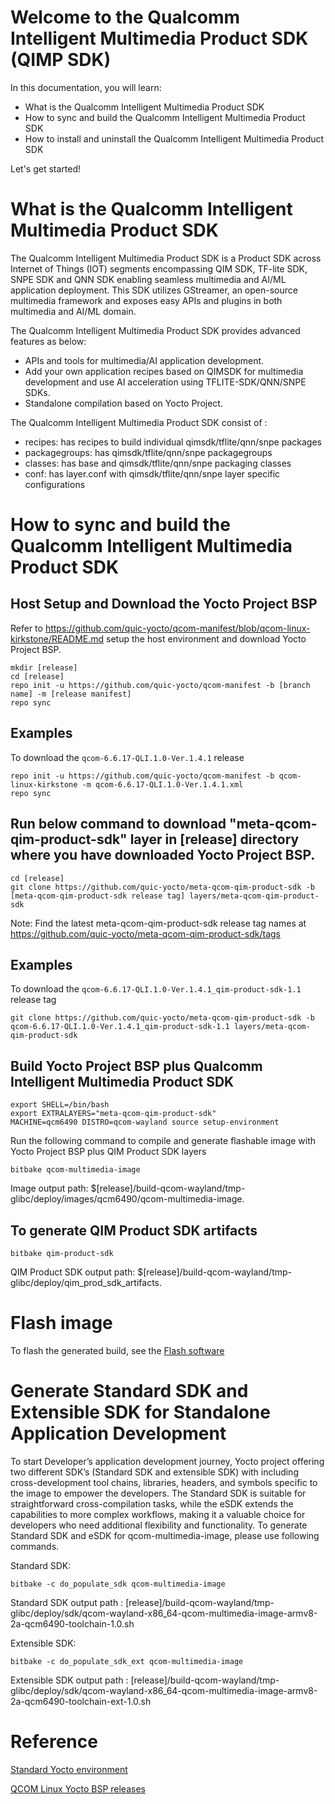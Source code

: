 # Welcome to the Qualcomm Intelligent Multimedia Product SDK (QIMP SDK)

In this documentation, you will learn:

- What is the Qualcomm Intelligent Multimedia Product SDK
- How to sync and build the Qualcomm Intelligent Multimedia Product SDK
- How to install and uninstall the Qualcomm Intelligent Multimedia Product SDK

Let's get started!

# What is the Qualcomm Intelligent Multimedia Product SDK

The Qualcomm Intelligent Multimedia Product SDK is a Product SDK across Internet of Things (IOT) segments encompassing QIM SDK, TF-lite SDK, SNPE SDK and QNN SDK enabling seamless multimedia and AI/ML application deployment. This SDK utilizes GStreamer, an open-source multimedia framework and exposes easy APIs and plugins in both multimedia and AI/ML domain.

The Qualcomm Intelligent Multimedia Product SDK provides advanced features as below:

- APIs and tools for multimedia/AI application development.
- Add your own application recipes based on QIMSDK for multimedia development and use AI acceleration using TFLITE-SDK/QNN/SNPE SDKs.
- Standalone compilation based on Yocto Project.

The Qualcomm Intelligent Multimedia Product SDK consist of :

- recipes: has recipes to build individual qimsdk/tflite/qnn/snpe packages
- packagegroups: has qimsdk/tflite/qnn/snpe packagegroups
- classes: has base and qimsdk/tflite/qnn/snpe packaging classes
- conf: has layer.conf with qimsdk/tflite/qnn/snpe layer specific configurations


# How to sync and build the Qualcomm Intelligent Multimedia Product SDK

## Host Setup and Download the Yocto Project BSP

Refer to https://github.com/quic-yocto/qcom-manifest/blob/qcom-linux-kirkstone/README.md setup the host environment and download Yocto Project BSP.

```shell
mkdir [release]
cd [release]
repo init -u https://github.com/quic-yocto/qcom-manifest -b [branch name] -m [release manifest]
repo sync
```

## Examples

To download the `qcom-6.6.17-QLI.1.0-Ver.1.4.1` release

```shell
repo init -u https://github.com/quic-yocto/qcom-manifest -b qcom-linux-kirkstone -m qcom-6.6.17-QLI.1.0-Ver.1.4.1.xml
repo sync
```

## Run below command to download "meta-qcom-qim-product-sdk" layer in [release] directory where you have downloaded Yocto Project BSP.

```shell
cd [release]
git clone https://github.com/quic-yocto/meta-qcom-qim-product-sdk -b [meta-qcom-qim-product-sdk release tag] layers/meta-qcom-qim-product-sdk
```
Note: Find the latest meta-qcom-qim-product-sdk release tag names at https://github.com/quic-yocto/meta-qcom-qim-product-sdk/tags

## Examples

To download the `qcom-6.6.17-QLI.1.0-Ver.1.4.1_qim-product-sdk-1.1` release tag
```shell
git clone https://github.com/quic-yocto/meta-qcom-qim-product-sdk -b qcom-6.6.17-QLI.1.0-Ver.1.4.1_qim-product-sdk-1.1 layers/meta-qcom-qim-product-sdk
```

## Build Yocto Project BSP plus Qualcomm Intelligent Multimedia Product SDK

```shell
export SHELL=/bin/bash
export EXTRALAYERS="meta-qcom-qim-product-sdk"
MACHINE=qcm6490 DISTRO=qcom-wayland source setup-environment
```

Run the following command to compile and generate flashable image with Yocto Project BSP plus QIM Product SDK layers
```shell
bitbake qcom-multimedia-image
```
Image output path: $[release]/build-qcom-wayland/tmp-glibc/deploy/images/qcm6490/qcom-multimedia-image.

## To generate QIM Product SDK artifacts

```shell
bitbake qim-product-sdk
```
QIM Product SDK output path: $[release]/build-qcom-wayland/tmp-glibc/deploy/qim_prod_sdk_artifacts.

# Flash image

To flash the generated build, see the [Flash software](https://docs.qualcomm.com/bundle/resource/topics/80-70014-254/flash_images.html)

# Generate Standard SDK and Extensible SDK for Standalone Application Development

To start Developer’s application development journey, Yocto project offering two different SDK’s (Standard SDK and extensible SDK) with including cross-development tool chains, libraries, headers, and symbols specific to the image to empower the developers. The Standard SDK is suitable for straightforward cross-compilation tasks, while the eSDK extends the capabilities to more complex workflows, making it a valuable choice for developers who need additional flexibility and functionality. To generate Standard SDK and eSDK for qcom-multimedia-image, please use following commands.

Standard SDK:
```shell
bitbake -c do_populate_sdk qcom-multimedia-image
```
Standard SDK output path : [release]/build-qcom-wayland/tmp-glibc/deploy/sdk/qcom-wayland-x86_64-qcom-multimedia-image-armv8-2a-qcm6490-toolchain-1.0.sh

Extensible SDK:
```shell
bitbake -c do_populate_sdk_ext qcom-multimedia-image
```
Extensible SDK output path : [release]/build-qcom-wayland/tmp-glibc/deploy/sdk/qcom-wayland-x86_64-qcom-multimedia-image-armv8-2a-qcm6490-toolchain-ext-1.0.sh

# Reference

[Standard Yocto environment](https://docs.yoctoproject.org/4.0.13/brief-yoctoprojectqs/index.html)

[QCOM Linux Yocto BSP releases](https://github.com/quic-yocto/qcom-manifest/blob/qcom-linux-kirkstone/README.md)
